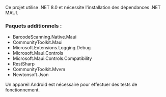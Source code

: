 Ce projet utilise .NET 8.0 et nécessite l'installation des dépendances .NET MAUI.

### Paquets additionnels :
- BarcodeScanning.Native.Maui  
- CommunityToolkit.Maui  
- Microsoft.Extensions.Logging.Debug  
- Microsoft.Maui.Controls  
- Microsoft.Maui.Controls.Compatibility  
- RestSharp  
- CommunityToolkit.Mvvm  
- Newtonsoft.Json  

Un appareil Android est nécessaire pour effectuer des tests de fonctionnement.
